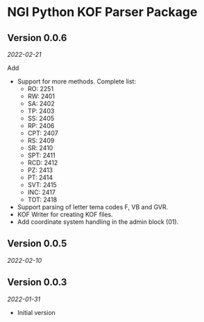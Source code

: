 # NGI Python KOF Parser Package

## Version 0.0.6
_2022-02-21_

Add

- Support for more methods. Complete list:        
   - RO: 2251
   - RW: 2401
   - SA: 2402
   - TP: 2403
   - SS: 2405
   - RP: 2406
   - CPT: 2407
   - RS: 2409
   - SR: 2410
   - SPT: 2411
   - RCD: 2412
   - PZ: 2413
   - PT: 2414 
   - SVT: 2415
   - INC: 2417
   - TOT: 2418
- Support parsing of letter tema codes F, VB and GVR.
- KOF Writer for creating KOF files.
- Add coordinate system handling in the admin block (01).


## Version 0.0.5
_2022-02-10_


## Version 0.0.3
_2022-01-31_

- Initial version


